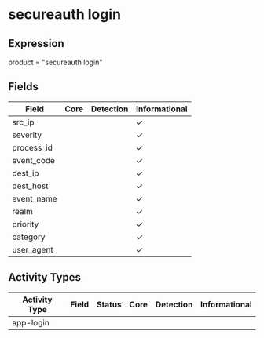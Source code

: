 secureauth login
================

Expression
----------

product = "secureauth login"

Fields
------

| Field      | Core | Detection | Informational |
| ---------- | ---- | --------- | ------------- |
| src_ip     |      |           | &#10003;      |
| severity   |      |           | &#10003;      |
| process_id |      |           | &#10003;      |
| event_code |      |           | &#10003;      |
| dest_ip    |      |           | &#10003;      |
| dest_host  |      |           | &#10003;      |
| event_name |      |           | &#10003;      |
| realm      |      |           | &#10003;      |
| priority   |      |           | &#10003;      |
| category   |      |           | &#10003;      |
| user_agent |      |           | &#10003;      |

Activity Types
--------------

| Activity Type | Field | Status | Core | Detection | Informational |
| ------------- | ----- | ------ | ---- | --------- | ------------- |
| app-login     |       |        |      |           |               |

